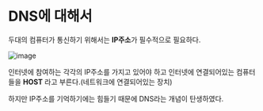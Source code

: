 # DNS에 대해서

두대의 컴퓨터가 통신하기 위해서는 **IP주소**가 필수적으로 필요하다.

![image](https://user-images.githubusercontent.com/33277588/83879158-2bbde200-a778-11ea-9efd-8fdf42632133.png)

인터넷에 참여하는 각각의 IP주소를 가지고 있어야 하고 인터넷에 연결되어있는 컴퓨터들을 **HOST** 라고 부른다.(네트워크에 연결되어있는 장치)



하지만 IP주소를 기억하기에는 힘들기 때문에 DNS라는 개념이 탄생하였다.



